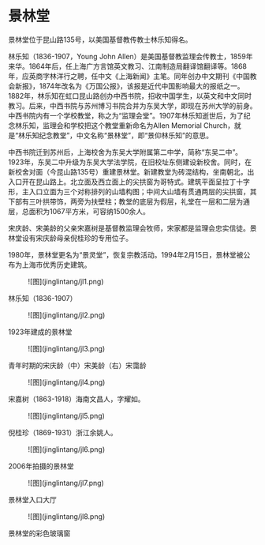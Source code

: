 # 景林堂

景林堂位于昆山路135号，以美国基督教传教士林乐知得名。

林乐知（1836-1907，Young John Allen）是美国基督教监理会传教士，1859年来华。1864年后，任上海广方言馆英文教习、江南制造局翻译馆翻译等。1868年，应英商字林洋行之聘，任中文《上海新闻》主笔。同年创办中文期刊《中国教会新报》，1874年改名为《万国公报》，该报是近代中国影响最大的报纸之一。1882年，林乐知在虹口昆山路创办中西书院，招收中国学生，以英文和中文同时教习。后来，中西书院与苏州博习书院合并为东吴大学，即现在苏州大学的前身。中西书院内有一个学校教堂，称之为“监理会堂”。1907年林乐知逝世后，为了纪念林乐知，监理会和学校把这个教堂重新命名为Allen Memorial Church，就是“林乐知纪念教堂”，中文名称“景林堂”，即“景仰林乐知”的意思。

中西书院迁到苏州后，上海校舍为东吴大学附属第二中学，简称“东吴二中”。1923年，东吴二中升级为东吴大学法学院，在旧校址东侧建设新校舍。同时，在新校舍对面（今昆山路135号）重建景林堂。新建教堂为砖混结构，坐南朝北，出入口开在昆山路上。北立面及西立面上的尖拱窗为哥特式。建筑平面呈拉丁十字形，主入口立面为三个对称排列的山墙构图；中间大山墙有贯通两层的尖拱窗，其下部有三叶拱带饰，两旁为扶壁柱；教堂的底层为假层，礼堂在一层和二层为通层，总面积为1067平方米，可容纳1500余人。

宋庆龄、宋美龄的父亲宋嘉树是基督教监理会牧师，宋家都是监理会忠实信徒。景林堂设有宋庆龄母亲倪桂珍的专用位子。

1980年，景林堂更名为“景灵堂”，恢复宗教活动。1994年2月15日，景林堂被公布为上海市优秀历史建筑。

<figure markdown>
  ![图](jinglintang/jl1.png)
  <figcaption></figcaption>
</figure>

林乐知（1836-1907）

<figure markdown>
  ![图](jinglintang/jl2.png)
  <figcaption></figcaption>
</figure>

1923年建成的景林堂

<figure markdown>
  ![图](jinglintang/jl3.png)
  <figcaption></figcaption>
</figure>

青年时期的宋庆龄（中）宋美龄（右）宋霭龄

<figure markdown>
  ![图](jinglintang/jl4.png)
  <figcaption></figcaption>
</figure>

宋嘉树（1863-1918）海南文昌人，字耀如。

<figure markdown>
  ![图](jinglintang/jl5.png)
  <figcaption></figcaption>
</figure>

倪桂珍（1869-1931）浙江余姚人。

<figure markdown>
  ![图](jinglintang/jl6.png)
  <figcaption></figcaption>
</figure>

2006年拍摄的景林堂

<figure markdown>
  ![图](jinglintang/jl7.png)
  <figcaption></figcaption>
</figure>

景林堂入口大厅

<figure markdown>
  ![图](jinglintang/jl8.png)
  <figcaption></figcaption>
</figure>

景林堂的彩色玻璃窗


